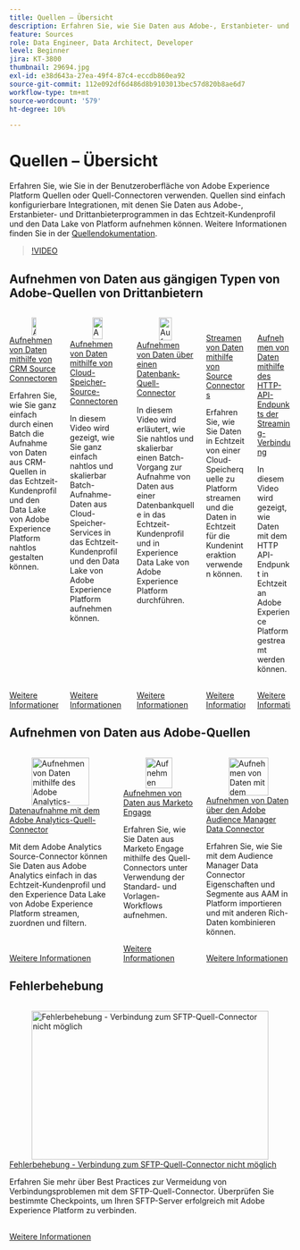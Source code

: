 ```yaml
---
title: Quellen – Übersicht
description: Erfahren Sie, wie Sie Daten aus Adobe-, Erstanbieter- und Drittanbieter-Anwendungen einfach in das Echtzeit-Kundenprofil und den Daten-Pool von Platform aufnehmen können.
feature: Sources
role: Data Engineer, Data Architect, Developer
level: Beginner
jira: KT-3800
thumbnail: 29694.jpg
exl-id: e38d643a-27ea-49f4-87c4-eccdb860ea92
source-git-commit: 112e092df6d486d8b9103013bec57d820b8ae6d7
workflow-type: tm+mt
source-wordcount: '579'
ht-degree: 10%

---
```


# Quellen – Übersicht

Erfahren Sie, wie Sie in der Benutzeroberfläche von Adobe Experience Platform Quellen oder Quell-Connectoren verwenden. Quellen sind einfach konfigurierbare Integrationen, mit denen Sie Daten aus Adobe-, Erstanbieter- und Drittanbieterprogrammen in das Echtzeit-Kundenprofil und den Data Lake von Platform aufnehmen können. Weitere Informationen finden Sie in der [Quellendokumentation](https://experienceleague.adobe.com/docs/experience-platform/sources/home.html?lang=de).

>[!VIDEO](https://video.tv.adobe.com/v/33165?learn=on&enablevpops&captions=ger)

<!--should have a whole section for data prep-->

## Aufnehmen von Daten aus gängigen Typen von Adobe-Quellen von Drittanbietern

<!-- CARDS
* ingest-data-from-crm.md
* ingest-data-from-cloud-storage.md
* ingest-data-from-databases.md
* streaming-ingestion-source-connector.md
* streaming-ingestion-http-api.md
-->
<!-- START CARDS HTML - DO NOT MODIFY BY HAND -->
<div class="columns">
    <div class="column is-half-tablet is-half-desktop is-one-third-widescreen" aria-label="Ingest Data using CRM Source Connectors">
        <div class="card" style="height: 100%; display: flex; flex-direction: column; height: 100%;">
            <div class="card-image">
                <figure class="image x-is-16by9">
                    <a href="ingest-data-from-crm.md" title="Aufnehmen von Daten mithilfe von CRM Source Connectoren" target="_blank" rel="referrer">
                        <img class="is-bordered-r-small" src="https://video.tv.adobe.com/v/33159?format=jpeg&nocache=1740415500926&captions=ger" alt="Aufnehmen von Daten mithilfe von CRM Source Connectoren"
                             style="width: 100%; aspect-ratio: 16 / 9; object-fit: cover; overflow: hidden; display: block; margin: auto;">
                    </a>
                </figure>
            </div>
            <div class="card-content is-padded-small" style="display: flex; flex-direction: column; flex-grow: 1; justify-content: space-between;">
                <div class="top-card-content">
                    <p class="headline is-size-6 has-text-weight-bold">
                        <a href="ingest-data-from-crm.md" target="_blank" rel="referrer" title="Aufnehmen von Daten mithilfe von CRM Source Connectoren">Aufnehmen von Daten mithilfe von CRM Source Connectoren</a>
                    </p>
                    <p class="is-size-6">Erfahren Sie, wie Sie ganz einfach durch einen Batch die Aufnahme von Daten aus CRM-Quellen in das Echtzeit-Kundenprofil und den Data Lake von Adobe Experience Platform nahtlos gestalten können.</p>
                </div>
                <a href="ingest-data-from-crm.md" target="_blank" rel="referrer" class="spectrum-Button spectrum-Button--outline spectrum-Button--primary spectrum-Button--sizeM" style="align-self: flex-start; margin-top: 1rem;">
                    <span class="spectrum-Button-label has-no-wrap has-text-weight-bold">Weitere Informationen</span>
                </a>
            </div>
        </div>
    </div>
    <div class="column is-half-tablet is-half-desktop is-one-third-widescreen" aria-label="Ingest Data using Cloud Storage Source Connectors">
        <div class="card" style="height: 100%; display: flex; flex-direction: column; height: 100%;">
            <div class="card-image">
                <figure class="image x-is-16by9">
                    <a href="ingest-data-from-cloud-storage.md" title="Aufnehmen von Daten mithilfe von Cloud Storage Source Connectors" target="_blank" rel="referrer">
                        <img class="is-bordered-r-small" src="https://video.tv.adobe.com/v/33155?format=jpeg&nocache=1740415500914&captions=ger" alt="Aufnehmen von Daten mithilfe von Cloud Storage Source Connectors"
                             style="width: 100%; aspect-ratio: 16 / 9; object-fit: cover; overflow: hidden; display: block; margin: auto;">
                    </a>
                </figure>
            </div>
            <div class="card-content is-padded-small" style="display: flex; flex-direction: column; flex-grow: 1; justify-content: space-between;">
                <div class="top-card-content">
                    <p class="headline is-size-6 has-text-weight-bold">
                        <a href="ingest-data-from-cloud-storage.md" target="_blank" rel="referrer" title="Aufnehmen von Daten mithilfe von Cloud Storage Source Connectors">Aufnehmen von Daten mithilfe von Cloud-Speicher-Source-Connectoren</a>
                    </p>
                    <p class="is-size-6">In diesem Video wird gezeigt, wie Sie ganz einfach nahtlos und skalierbar Batch-Aufnahme-Daten aus Cloud-Speicher-Services in das Echtzeit-Kundenprofil und den Data Lake von Adobe Experience Platform aufnehmen können.</p>
                </div>
                <a href="ingest-data-from-cloud-storage.md" target="_blank" rel="referrer" class="spectrum-Button spectrum-Button--outline spectrum-Button--primary spectrum-Button--sizeM" style="align-self: flex-start; margin-top: 1rem;">
                    <span class="spectrum-Button-label has-no-wrap has-text-weight-bold">Weitere Informationen</span>
                </a>
            </div>
        </div>
    </div>
    <div class="column is-half-tablet is-half-desktop is-one-third-widescreen" aria-label="Ingest data using a database source connector">
        <div class="card" style="height: 100%; display: flex; flex-direction: column; height: 100%;">
            <div class="card-image">
                <figure class="image x-is-16by9">
                    <a href="ingest-data-from-databases.md" title="Aufnehmen von Daten über einen Datenbank-Quell-Connector" target="_blank" rel="referrer">
                        <img class="is-bordered-r-small" src="https://video.tv.adobe.com/v/3475990?captions=ger&format=jpeg&nocache=1740415500936" alt="Aufnehmen von Daten über einen Datenbank-Quell-Connector"
                             style="width: 100%; aspect-ratio: 16 / 9; object-fit: cover; overflow: hidden; display: block; margin: auto;">
                    </a>
                </figure>
            </div>
            <div class="card-content is-padded-small" style="display: flex; flex-direction: column; flex-grow: 1; justify-content: space-between;">
                <div class="top-card-content">
                    <p class="headline is-size-6 has-text-weight-bold">
                        <a href="ingest-data-from-databases.md" target="_blank" rel="referrer" title="Aufnehmen von Daten über einen Datenbank-Quell-Connector">Aufnehmen von Daten über einen Datenbank-Quell-Connector</a>
                    </p>
                    <p class="is-size-6">In diesem Video wird erläutert, wie Sie nahtlos und skalierbar einen Batch-Vorgang zur Aufnahme von Daten aus einer Datenbankquelle in das Echtzeit-Kundenprofil und in Experience Data Lake von Adobe Experience Platform durchführen.</p>
                </div>
                <a href="ingest-data-from-databases.md" target="_blank" rel="referrer" class="spectrum-Button spectrum-Button--outline spectrum-Button--primary spectrum-Button--sizeM" style="align-self: flex-start; margin-top: 1rem;">
                    <span class="spectrum-Button-label has-no-wrap has-text-weight-bold">Weitere Informationen</span>
                </a>
            </div>
        </div>
    </div>
    <div class="column is-half-tablet is-half-desktop is-one-third-widescreen" aria-label="Stream data using Source Connectors">
        <div class="card" style="height: 100%; display: flex; flex-direction: column; height: 100%;">
            <div class="card-image">
                <figure class="image x-is-16by9">
                    <a href="streaming-ingestion-source-connector.md" title="Streamen von Daten mit Source Connectors" target="_blank" rel="referrer">
                        <img class="is-bordered-r-small" src="https://video.tv.adobe.com/v/331943?format=jpeg&nocache=1740415500903" alt="Streamen von Daten mit Source Connectors"
                             style="width: 100%; aspect-ratio: 16 / 9; object-fit: cover; overflow: hidden; display: block; margin: auto;">
                    </a>
                </figure>
            </div>
            <div class="card-content is-padded-small" style="display: flex; flex-direction: column; flex-grow: 1; justify-content: space-between;">
                <div class="top-card-content">
                    <p class="headline is-size-6 has-text-weight-bold">
                        <a href="streaming-ingestion-source-connector.md" target="_blank" rel="referrer" title="Streamen von Daten mit Source Connectors">Streamen von Daten mithilfe von Source Connectors</a>
                    </p>
                    <p class="is-size-6">Erfahren Sie, wie Sie Daten in Echtzeit von einer Cloud-Speicherquelle zu Platform streamen und die Daten in Echtzeit für die Kundeninteraktion verwenden können.</p>
                </div>
                <a href="streaming-ingestion-source-connector.md" target="_blank" rel="referrer" class="spectrum-Button spectrum-Button--outline spectrum-Button--primary spectrum-Button--sizeM" style="align-self: flex-start; margin-top: 1rem;">
                    <span class="spectrum-Button-label has-no-wrap has-text-weight-bold">Weitere Informationen</span>
                </a>
            </div>
        </div>
    </div>
    <div class="column is-half-tablet is-half-desktop is-one-third-widescreen" aria-label="Ingest Data using Streaming Connection HTTP API endpoint">
        <div class="card" style="height: 100%; display: flex; flex-direction: column; height: 100%;">
            <div class="card-image">
                <figure class="image x-is-16by9">
                    <a href="streaming-ingestion-http-api.md" title="Aufnehmen von Daten mithilfe des HTTP-API-Endpunkts der Streaming-Verbindung" target="_blank" rel="referrer">
                        <img class="is-bordered-r-small" src="https://video.tv.adobe.com/v/331028?format=jpeg&nocache=1740415500889" alt="Aufnehmen von Daten mithilfe des HTTP-API-Endpunkts der Streaming-Verbindung"
                             style="width: 100%; aspect-ratio: 16 / 9; object-fit: cover; overflow: hidden; display: block; margin: auto;">
                    </a>
                </figure>
            </div>
            <div class="card-content is-padded-small" style="display: flex; flex-direction: column; flex-grow: 1; justify-content: space-between;">
                <div class="top-card-content">
                    <p class="headline is-size-6 has-text-weight-bold">
                        <a href="streaming-ingestion-http-api.md" target="_blank" rel="referrer" title="Aufnehmen von Daten mithilfe des HTTP-API-Endpunkts der Streaming-Verbindung">Aufnehmen von Daten mithilfe des HTTP-API-Endpunkts der Streaming-Verbindung</a>
                    </p>
                    <p class="is-size-6">In diesem Video wird gezeigt, wie Daten mit dem HTTP API-Endpunkt in Echtzeit an Adobe Experience Platform gestreamt werden können.</p>
                </div>
                <a href="streaming-ingestion-http-api.md" target="_blank" rel="referrer" class="spectrum-Button spectrum-Button--outline spectrum-Button--primary spectrum-Button--sizeM" style="align-self: flex-start; margin-top: 1rem;">
                    <span class="spectrum-Button-label has-no-wrap has-text-weight-bold">Weitere Informationen</span>
                </a>
            </div>
        </div>
    </div>
</div>
<!-- END CARDS HTML - DO NOT MODIFY BY HAND -->

## Aufnehmen von Daten aus Adobe-Quellen

<!-- CARDS
* ingest-data-from-adobe-analytics.md
* ingest-data-from-marketo.md
* ingest-data-from-aam.md
-->
<!-- START CARDS HTML - DO NOT MODIFY BY HAND -->
<div class="columns">
    <div class="column is-half-tablet is-half-desktop is-one-third-widescreen" aria-label="Ingest data using the Adobe Analytics source connector">
        <div class="card" style="height: 100%; display: flex; flex-direction: column; height: 100%;">
            <div class="card-image">
                <figure class="image x-is-16by9">
                    <a href="ingest-data-from-adobe-analytics.md" title="Aufnehmen von Daten mithilfe des Adobe Analytics-Quell-Connectors" target="_blank" rel="referrer">
                        <img class="is-bordered-r-small" src="https://video.tv.adobe.com/v/3432289?format=jpeg&nocache=1740415502122&captions=ger" alt="Aufnehmen von Daten mithilfe des Adobe Analytics-Quell-Connectors"
                             style="width: 100%; aspect-ratio: 16 / 9; object-fit: cover; overflow: hidden; display: block; margin: auto;">
                    </a>
                </figure>
            </div>
            <div class="card-content is-padded-small" style="display: flex; flex-direction: column; flex-grow: 1; justify-content: space-between;">
                <div class="top-card-content">
                    <p class="headline is-size-6 has-text-weight-bold">
                        <a href="ingest-data-from-adobe-analytics.md" target="_blank" rel="referrer" title="Aufnehmen von Daten mithilfe des Adobe Analytics-Quell-Connectors">Datenaufnahme mit dem Adobe Analytics-Quell-Connector</a>
                    </p>
                    <p class="is-size-6">Mit dem Adobe Analytics Source-Connector können Sie Daten aus Adobe Analytics einfach in das Echtzeit-Kundenprofil und den Experience Data Lake von Adobe Experience Platform streamen, zuordnen und filtern.</p>
                </div>
                <a href="ingest-data-from-adobe-analytics.md" target="_blank" rel="referrer" class="spectrum-Button spectrum-Button--outline spectrum-Button--primary spectrum-Button--sizeM" style="align-self: flex-start; margin-top: 1rem;">
                    <span class="spectrum-Button-label has-no-wrap has-text-weight-bold">Weitere Informationen</span>
                </a>
            </div>
        </div>
    </div>
    <div class="column is-half-tablet is-half-desktop is-one-third-widescreen" aria-label="Ingest data from Marketo Engage">
        <div class="card" style="height: 100%; display: flex; flex-direction: column; height: 100%;">
            <div class="card-image">
                <figure class="image x-is-16by9">
                    <a href="ingest-data-from-marketo.md" title="Aufnehmen von Daten aus Marketo Engage" target="_blank" rel="referrer">
                        <img class="is-bordered-r-small" src="https://video.tv.adobe.com/v/3451869?format=jpeg&nocache=1740415502109&captions=ger" alt="Aufnehmen von Daten aus Marketo Engage"
                             style="width: 100%; aspect-ratio: 16 / 9; object-fit: cover; overflow: hidden; display: block; margin: auto;">
                    </a>
                </figure>
            </div>
            <div class="card-content is-padded-small" style="display: flex; flex-direction: column; flex-grow: 1; justify-content: space-between;">
                <div class="top-card-content">
                    <p class="headline is-size-6 has-text-weight-bold">
                        <a href="ingest-data-from-marketo.md" target="_blank" rel="referrer" title="Aufnehmen von Daten aus Marketo Engage">Aufnehmen von Daten aus Marketo Engage</a>
                    </p>
                    <p class="is-size-6">Erfahren Sie, wie Sie Daten aus Marketo Engage mithilfe des Quell-Connectors unter Verwendung der Standard- und Vorlagen-Workflows aufnehmen.</p>
                </div>
                <a href="ingest-data-from-marketo.md" target="_blank" rel="referrer" class="spectrum-Button spectrum-Button--outline spectrum-Button--primary spectrum-Button--sizeM" style="align-self: flex-start; margin-top: 1rem;">
                    <span class="spectrum-Button-label has-no-wrap has-text-weight-bold">Weitere Informationen</span>
                </a>
            </div>
        </div>
    </div>
    <div class="column is-half-tablet is-half-desktop is-one-third-widescreen" aria-label="Ingest data using the Adobe Audience Manager data connector">
        <div class="card" style="height: 100%; display: flex; flex-direction: column; height: 100%;">
            <div class="card-image">
                <figure class="image x-is-16by9">
                    <a href="ingest-data-from-aam.md" title="Aufnehmen von Daten mit dem Adobe Audience Manager Data Connector" target="_blank" rel="referrer">
                        <img class="is-bordered-r-small" src="https://video.tv.adobe.com/v/331214/?format=jpeg&nocache=1740415502093" alt="Aufnehmen von Daten mit dem Adobe Audience Manager Data Connector"
                             style="width: 100%; aspect-ratio: 16 / 9; object-fit: cover; overflow: hidden; display: block; margin: auto;">
                    </a>
                </figure>
            </div>
            <div class="card-content is-padded-small" style="display: flex; flex-direction: column; flex-grow: 1; justify-content: space-between;">
                <div class="top-card-content">
                    <p class="headline is-size-6 has-text-weight-bold">
                        <a href="ingest-data-from-aam.md" target="_blank" rel="referrer" title="Aufnehmen von Daten mit dem Adobe Audience Manager Data Connector">Aufnehmen von Daten über den Adobe Audience Manager Data Connector</a>
                    </p>
                    <p class="is-size-6">Erfahren Sie, wie Sie mit dem Audience Manager Data Connector Eigenschaften und Segmente aus AAM in Platform importieren und mit anderen Rich-Daten kombinieren können.</p>
                </div>
                <a href="ingest-data-from-aam.md" target="_blank" rel="referrer" class="spectrum-Button spectrum-Button--outline spectrum-Button--primary spectrum-Button--sizeM" style="align-self: flex-start; margin-top: 1rem;">
                    <span class="spectrum-Button-label has-no-wrap has-text-weight-bold">Weitere Informationen</span>
                </a>
            </div>
        </div>
    </div>
</div>
<!-- END CARDS HTML - DO NOT MODIFY BY HAND -->

## Fehlerbehebung

<!-- CARDS
* troubleshoot-sftp-connector.md
-->
<!-- START CARDS HTML - DO NOT MODIFY BY HAND -->
<div class="columns">
    <div class="column is-half-tablet is-half-desktop is-one-third-widescreen" aria-label="Troubleshoot - Unable to connect to SFTP source connector">
        <div class="card" style="height: 100%; display: flex; flex-direction: column; height: 100%;">
            <div class="card-image">
                <figure class="image x-is-16by9">
                    <a href="troubleshoot-sftp-connector.md" title="Fehlerbehebung - Verbindung zum SFTP-Quell-Connector nicht möglich" target="_blank" rel="referrer">
                        <img class="is-bordered-r-small" src="https://video.tv.adobe.com/v/3443483?format=jpeg&nocache=1740415502267&captions=ger" alt="Fehlerbehebung - Verbindung zum SFTP-Quell-Connector nicht möglich"
                             style="width: 100%; aspect-ratio: 16 / 9; object-fit: cover; overflow: hidden; display: block; margin: auto;">
                    </a>
                </figure>
            </div>
            <div class="card-content is-padded-small" style="display: flex; flex-direction: column; flex-grow: 1; justify-content: space-between;">
                <div class="top-card-content">
                    <p class="headline is-size-6 has-text-weight-bold">
                        <a href="troubleshoot-sftp-connector.md" target="_blank" rel="referrer" title="Fehlerbehebung - Verbindung zum SFTP-Quell-Connector nicht möglich">Fehlerbehebung - Verbindung zum SFTP-Quell-Connector nicht möglich</a>
                    </p>
                    <p class="is-size-6">Erfahren Sie mehr über Best Practices zur Vermeidung von Verbindungsproblemen mit dem SFTP-Quell-Connector. Überprüfen Sie bestimmte Checkpoints, um Ihren SFTP-Server erfolgreich mit Adobe Experience Platform zu verbinden.</p>
                </div>
                <a href="troubleshoot-sftp-connector.md" target="_blank" rel="referrer" class="spectrum-Button spectrum-Button--outline spectrum-Button--primary spectrum-Button--sizeM" style="align-self: flex-start; margin-top: 1rem;">
                    <span class="spectrum-Button-label has-no-wrap has-text-weight-bold">Weitere Informationen</span>
                </a>
            </div>
        </div>
    </div>
</div>
<!-- END CARDS HTML - DO NOT MODIFY BY HAND -->

